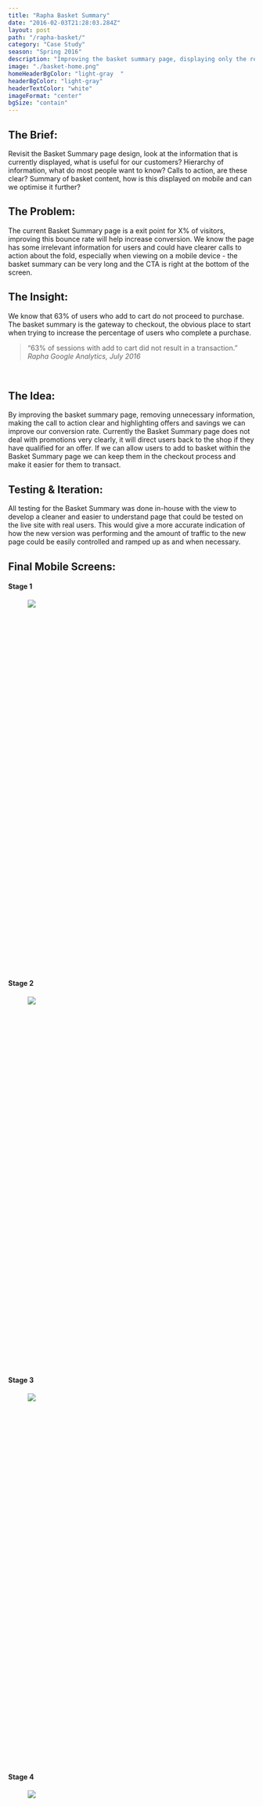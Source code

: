 ```yaml
---
title: "Rapha Basket Summary"
date: "2016-02-03T21:28:03.284Z"
layout: post
path: "/rapha-basket/"
category: "Case Study"
season: "Spring 2016"
description: "Improving the basket summary page, displaying only the relevant information, highlighting bundle purchases and allowing items to be added without navigating back to the shop pages."
image: "./basket-home.png"
homeHeaderBgColor: "light-gray	"
headerBgColor: "light-gray"
headerTextColor: "white"
imageFormat: "center"
bgSize: "contain"
---
```


<div class="f4 measure-wide center">

<h2 class="orange fw6">The Brief:</h2>
Revisit the Basket Summary page design, look at the information that is currently displayed, what is useful for our customers? Hierarchy of information, what do most people want to know? Calls to action, are these clear? Summary of basket content, how is this displayed on mobile and can we optimise it further?

<h2 class="orange fw6">The Problem:</h2>
The current Basket Summary page is a exit point for X% of visitors, improving this bounce rate will help increase conversion. We know the page has some irrelevant information for users and could have clearer calls to action about the fold, especially when viewing on a mobile device - the basket summary can be very long and the CTA is right at the bottom of the screen.


<h2 class="orange fw6">The Insight:</h2>
We know that 63% of users who add to cart do not proceed to purchase. The basket summary is the gateway to checkout, the obvious place to start when trying to increase the percentage of users who complete a purchase.

<blockquote class="f2 measure-narrow center lh-title i mid-gray bl bw2 pl4 border-box b--orange">“63% of sessions with add to cart did not result in a transaction.” <cite class="f6 db mt3 fs-normal orange">Rapha Google Analytics, July 2016</cite></blockquote>


 <h2 class="orange fw6">The Idea:</h2>
By improving the basket summary page, removing unnecessary information, making the call to action clear and highlighting offers and savings we can improve our conversion rate. Currently the Basket Summary page does not deal with promotions very clearly, it will direct users back to the shop if they have qualified for an offer. If we can allow users to add to basket within the Basket Summary page we can keep them in the checkout process and make it easier for them to transact.


<h2 class="orange fw6">Testing & Iteration:</h2>
All testing for the Basket Summary was done in-house with the view to develop a cleaner and easier to understand page that could be tested on the live site with real users. This would give a more accurate indication of how the new version was performing and the amount of traffic to the new page could be easily controlled and ramped up as and when necessary.




<h2 class="orange fw6">Final Mobile Screens:</h2>
</div>
<div class="cf mv5">
  <div class="fl w-100 w-50-m w-25-l border-box pa2">
    <h4 class="orange tc fw6">Stage 1</h4>
    <figure class="fl w-100 ma0 mb4 pa0 relative ba bw4 b--white br4 shadow-4 border-box iphone-mask">
      <div class="overflow-y-scroll" style="padding-bottom: 177.77%; height: 0; cursor: ns-resize">
        <img class="mw-100" src="./basket-phone-stage-1.png" />
      </div>
    </figure>
  </div>
  <div class="fl w-100 w-50-m w-25-l border-box pa2">
    <h4 class="orange tc fw6">Stage 2</h4>
    <figure class="fl w-100 ma0 mb4 pa0 relative ba bw4 b--white br4 shadow-4 border-box iphone-mask">
      <div class="overflow-y-scroll" style="padding-bottom: 177.77%; height: 0; cursor: ns-resize">
        <img class="mw-100" src="./basket-phone-stage-2.png" />
      </div>
    </figure>
  </div>
  <div class="fl w-100 w-50-m w-25-l border-box pa2">
    <h4 class="orange tc fw6">Stage 3</h4>
    <figure class="fl w-100 ma0 mb4 pa0 relative ba bw4 b--white br4 shadow-4 border-box iphone-mask">
      <div class="overflow-y-scroll" style="padding-bottom: 177.77%; height: 0; cursor: ns-resize">
        <img class="mw-100" src="./basket-phone-stage-3.png" />
      </div>
    </figure>
  </div>
  <div class="fl w-100 w-50-m w-25-l border-box pa2">
    <h4 class="orange tc fw6">Stage 4</h4>
    <figure class="fl w-100 ma0 mb4 pa0 relative ba bw4 b--white br4 shadow-4 border-box iphone-mask">
      <div class="overflow-y-scroll" style="padding-bottom: 177.77%; height: 0; cursor: ns-resize">
        <img class="mw-100" src="./basket-phone-stage-4.png" />
      </div>
    </figure>
  </div>
</div>
<div class="f4 measure-wide center">
  <h2 class="orange fw6">Final Desktop Screen:</h2>
</div>
<div class="cf mv5">
  <div class="fl w-100 border-box pb3 ph6-l">
    <h4 class="orange tc fw6">Stage 1</h4>
    <figure class="fl w-100 ma0 mb4 pa0 relative ba bw4 b--white br4 shadow-4 border-box ipad-mask">
      <div class="overflow-y-scroll" style="padding-bottom: 75%; height: 0; cursor: ns-resize">
        <img class="mw-100" src="./basket-desktop-1.png" />
      </div>
    </figure>
  </div>
  <div class="fl w-100 w-50-l border-box pa2">
    <h4 class="orange tc fw6">Stage 2</h4>
    <figure class="fl w-100 ma0 mb4 pa0 relative ba bw4 b--white br4 shadow-4 border-box ipad-mask">
      <div class="overflow-y-scroll" style="padding-bottom: 75%; height: 0; cursor: ns-resize">
        <img class="mw-100" src="./basket-desktop-2.png" />
      </div>
    </figure>
  </div>
  <div class="fl w-100 w-50-l border-box pa2">
    <h4 class="orange tc fw6">Stage 3</h4>
    <figure class="fl w-100 ma0 mb4 pa0 relative ba bw4 b--white br4 shadow-4 border-box ipad-mask">
      <div class="overflow-y-scroll" style="padding-bottom: 75%; height: 0; cursor: ns-resize">
        <img class="mw-100" src="./basket-desktop-3.png" />
      </div>
    </figure>
  </div>
</div>
<div class="f4 measure-wide center">
<h2 class="orange fw6">Outcome:</h2>
A much cleaner and easier to understand Basket Summary. We have added a summary to the top of the page, including number of items, total cost, shipping information and a CTA for checkout to allow users to proceed without unnecessary scrolling. Promotional items or bundled offers are much clearer to understand and qualifying products can be added to basket without leaving the basket summary page. This process has been optimised for mobile screens by allowing the user to expand information shown, keeping page lengths to a minimum and viewing size guide information in a modal dialog window if needed.

This work is now ready for development and will be released then A/B tested on the live site.

</div>

